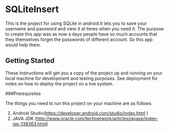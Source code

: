 # SQLiteInsert

This is the project for using SQLite in android.It lets you to save your username and password and view it at times when you need it.
The purpose to create this app was as now a days people have so much accounts that they themselves forget the passwords of different account.
So this app would help them.

## Getting Started

These instructions will get you a copy of the project up and running on your local machine for development and testing purposes. See deployment for notes on how to deploy the project on a live system.

###Prerequisites

The things you need to run this project on your machine are as follows

1. Android Studio(https://developer.android.com/studio/index.html )
2. JAVA JDK (http://www.oracle.com/technetwork/articles/javase/index-jsp-138363.html)
